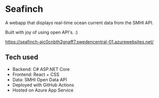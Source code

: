 # Seafinch

A webapp that displays real-time ocean current data from the SMHI API. 

Built with joy of using open API's. :) 

https://seafinch-ajc0cnbth2gnaff7.swedencentral-01.azurewebsites.net/

## Tech used
- Backend: C# ASP.NET Core
- Frontend: React + CSS
- Data: SMHI Open Data API
- Deployed with GitHub Actions
- Hosted on Azure App Service

